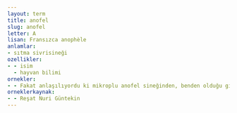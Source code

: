 ```yaml
---
layout: term
title: anofel
slug: anofel
letter: A
lisan: Fransızca anophèle
anlamlar:
- sıtma sivrisineği
ozellikler:
- - isim
  - hayvan bilimi
ornekler:
- - Fakat anlaşılıyordu ki mikroplu anofel sineğinden, benden olduğu gibi kaçamamıştı.
orneklerkaynak:
- - Reşat Nuri Güntekin
---
```

